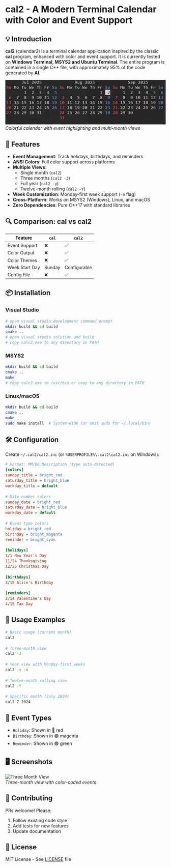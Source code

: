 # cal2 - A Modern Terminal Calendar with Color and Event Support

## 💡 Introduction

**cal2** (calendar2) is a terminal calendar application inspired by the classic **cal** program, enhanced with color and event support. It is currently tested on **Windows Terminal, MSYS2 and Ubuntu Terminal**. The entire program is contained in a single C++ file, with approximately 95% of the code generated by **AI**.

![cal2 Screenshot](https://github.com/AI4Engr/cal2/blob/main/picrture/3_momth.JPG?raw=true)  
*Colorful calendar with event highlighting and multi-month views*

## 🚀 Features

- **Event Management**: Track holidays, birthdays, and reminders
- **ANSI Colors**: Full color support across platforms
- **Multiple Views**:
  - Single month (`cal2`)
  - Three months (`cal2 -3`)
  - Full year (`cal2 -y`)
  - Twelve-month rolling (`cal2 -Y`)
- **Week Customization**: Monday-first week support (`-m` flag)
- **Cross-Platform**: Works on MSYS2 (Windows), Linux, and macOS
- **Zero Dependencies**: Pure C++17 with standard libraries

## 🔍 Comparison: cal vs cal2

| Feature          | `cal` | `cal2` |
|------------------|-------|--------|
| Event Support    | ❌     | ✅      |
| Color Output     | ❌     | ✅      |
| Color Themes     | ❌     | ✅      |
| Week Start Day   | Sunday| Configurable |
| Config File      | ❌     | ✅      |

## 📦 Installation

### Visual Studio
```bash
# open visual studio development command prompt
mkdir build && cd build
cmake ..
# open visual studio solution and build
# copy calc2.exe to any directory in PATH
```

### MSYS2
```bash
mkdir build && cd build
cmake ..
make
# copy calc2.exe to /usr/bin or copy to any directory in PATH
```

### Linux/macOS
```bash
mkdir build && cd build
cmake ..
make
sudo make install  # System-wide (or omit sudo for ~/.local/bin)
```

## 🛠️ Configuration

Create `~/.cal2/cal2.ini` (or `%USERPROFILE%\.cal2\cal2.ini` on Windows):

```ini
# Format: MM/DD Description (type auto-detected)
[colors]
sunday_title = bright_red
saturday_title = bright_blue
workday_title = default

# Date number colors
sunday_date = bright_red
saturday_date = bright_blue
workday_date = default

# Event type colors
holiday = bright_red
birthday = bright_magenta
reminder = bright_cyan

[holidays]
1/1 New Year's Day
11/24 Thanksgiving
12/25 Christmas Day

[birthdays]
3/15 Alice's Birthday

[reminders]
2/14 Valentine's Day
4/15 Tax Day
```

## 🎨 Usage Examples

```bash
# Basic usage (current month)
cal2

# Three-month view
cal2 -3

# Year view with Monday-first weeks
cal2 -y -m

# Twelve-month rolling view
cal2 -Y

# Specific month (July 2024)
cal2 7 2024
```

## 📝 Event Types

- `Holiday`: Shown in 🔴 red
- `Birthday`: Shown in 🟣 magenta
- `Reminder`: Shown in 🟢 green

## 🖥️ Screenshots

![Three Month View](https://user-images.githubusercontent.com/.../screenshot-3month.png)  
*Three-month view with color-coded events*


## 🤝 Contributing

PRs welcome! Please:
1. Follow existing code style
2. Add tests for new features
3. Update documentation

## 📜 License

MIT License - See [LICENSE](LICENSE) file
